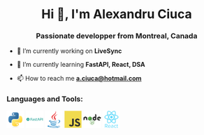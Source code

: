 <h1 align="center">Hi 👋, I'm Alexandru Ciuca</h1>
<h3 align="center">Passionate developper from Montreal, Canada</h3>

- 🔭 I’m currently working on **LiveSync**

- 🌱 I’m currently learning **FastAPI, React, DSA**

- 📫 How to reach me **a.ciuca@hotmail.com**

<h3 align="left">Languages and Tools:</h3>
<p align="left"> 
    <img src="https://raw.githubusercontent.com/devicons/devicon/master/icons/python/python-original.svg" alt="python" width="40" height="40"/> 
    <img src="https://raw.githubusercontent.com/devicons/devicon/master/icons/fastapi/fastapi-original-wordmark.svg" alt="fastapi" width="40" height="40"/> 
    <img src="https://raw.githubusercontent.com/devicons/devicon/master/icons/java/java-original.svg" alt="java" width="40" height="40"/> 
    <img src="https://raw.githubusercontent.com/devicons/devicon/master/icons/javascript/javascript-original.svg" alt="javascript" width="40" height="40"/> 
    <img src="https://raw.githubusercontent.com/devicons/devicon/master/icons/nodejs/nodejs-original-wordmark.svg" alt="nodejs" width="40" height="40"/> 
    <img src="https://raw.githubusercontent.com/devicons/devicon/master/icons/react/react-original-wordmark.svg" alt="react" width="40" height="40"/> 
</p>
